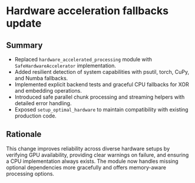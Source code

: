 # Hardware acceleration fallbacks update

## Summary
- Replaced `hardware_accelerated_processing` module with `SafeHardwareAccelerator` implementation.
- Added resilient detection of system capabilities with psutil, torch, CuPy, and Numba fallbacks.
- Implemented explicit backend tests and graceful CPU fallbacks for XOR and embedding operations.
- Introduced safe parallel chunk processing and streaming helpers with detailed error handling.
- Exposed `setup_optimal_hardware` to maintain compatibility with existing production code.

## Rationale
This change improves reliability across diverse hardware setups by verifying GPU availability,
providing clear warnings on failure, and ensuring a CPU implementation always exists. The module
now handles missing optional dependencies more gracefully and offers memory-aware processing options.
